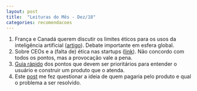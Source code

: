 ```yaml
---
layout: post
title:  "Leituras do Mês - Dez/18"
categories: recomendacoes
---
```


1. França e Canadá querem discutir os limites éticos para os usos da inteligência artificial ([artigo](https://www.technologyreview.com/s/612555/canada-and-france-propose-an-international-panel-to-assess-ais-dangers/)). Debate importante em esfera global.
1. Sobre CEOs e a (falta de) ética nas startups ([link](https://hackernoon.com/why-do-we-keep-elevating-horrible-ceos-e1aee29ebfea)). Não concordo com todos os pontos, mas a provocação vale a pena.
1. [Guia rápido](https://uxplanet.org/stop-talking-about-empathy-17b6f1faf4ed) dos pontos que devem ser prioritários para entender o usuário e construir um produto que o atenda.
1. Este [post](http://boxesandarrows.com/intent-to-solve/) me fez questionar a ideia de quem pagaria pelo produto e qual o problema a ser resolvido.
